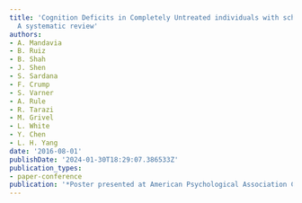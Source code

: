 ```yaml
---
title: 'Cognition Deficits in Completely Untreated individuals with schizophrenia:
  A systematic review'
authors:
- A. Mandavia
- B. Ruiz
- B. Shah
- J. Shen
- S. Sardana
- F. Crump
- S. Varner
- A. Rule
- R. Tarazi
- M. Grivel
- L. White
- Y. Chen
- L. H. Yang
date: '2016-08-01'
publishDate: '2024-01-30T18:29:07.386533Z'
publication_types:
- paper-conference
publication: '*Poster presented at American Psychological Association Convention*'
---
```

